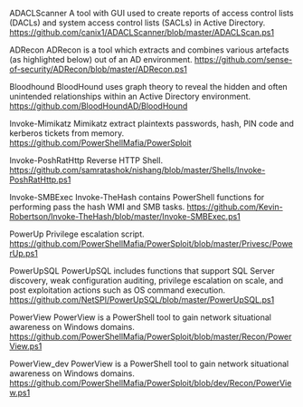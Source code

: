 ADACLScanner
A tool with GUI used to create reports of access control lists (DACLs) and system access control lists (SACLs) in Active Directory.
https://github.com/canix1/ADACLScanner/blob/master/ADACLScan.ps1

ADRecon
ADRecon is a tool which extracts and combines various artefacts (as highlighted below) out of an AD environment.
https://github.com/sense-of-security/ADRecon/blob/master/ADRecon.ps1

Bloodhound
BloodHound uses graph theory to reveal the hidden and often unintended relationships within an Active Directory environment.
https://github.com/BloodHoundAD/BloodHound

Invoke-Mimikatz
Mimikatz extract plaintexts passwords, hash, PIN code and kerberos tickets from memory.
https://github.com/PowerShellMafia/PowerSploit

Invoke-PoshRatHttp
Reverse HTTP Shell.
https://github.com/samratashok/nishang/blob/master/Shells/Invoke-PoshRatHttp.ps1

Invoke-SMBExec
Invoke-TheHash contains PowerShell functions for performing pass the hash WMI and SMB tasks.
https://github.com/Kevin-Robertson/Invoke-TheHash/blob/master/Invoke-SMBExec.ps1

PowerUp
Privilege escalation script.
https://github.com/PowerShellMafia/PowerSploit/blob/master/Privesc/PowerUp.ps1

PowerUpSQL
PowerUpSQL includes functions that support SQL Server discovery, weak configuration auditing, privilege escalation on scale, and post exploitation actions such as OS command execution.
https://github.com/NetSPI/PowerUpSQL/blob/master/PowerUpSQL.ps1

PowerView
PowerView is a PowerShell tool to gain network situational awareness on Windows domains.
https://github.com/PowerShellMafia/PowerSploit/blob/master/Recon/PowerView.ps1

PowerView_dev
PowerView is a PowerShell tool to gain network situational awareness on Windows domains.
https://github.com/PowerShellMafia/PowerSploit/blob/dev/Recon/PowerView.ps1
